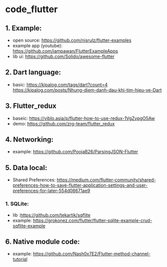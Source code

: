 # code_flutter

## 1. Example: 
- open source: https://github.com/nisrulz/flutter-examples
- example app (youtube): https://github.com/iampawan/FlutterExampleApps
- lib ui: https://github.com/Solido/awesome-flutter

## 

## 2. Dart language:
- basic: https://kipalog.com/tags/dart?count=4    https://kipalog.com/posts/Nhung-diem-danh-dau-khi-tim-hieu-ve-Dart

## 3. Flutter_redux
- baseic: https://viblo.asia/p/flutter-how-to-use-redux-1VgZvpgO5Aw
- demo: https://github.com/zrg-team/flutter_redux

## 4. Networking:
- example: https://github.com/PoojaB26/ParsingJSON-Flutter

## 5. Data local:
- Shared Preferences: https://medium.com/flutter-community/shared-preferences-how-to-save-flutter-application-settings-and-user-preferences-for-later-554d08671ae9
### 1. SQLite: 
- lib :https://github.com/tekartik/sqflite
- example: https://grokonez.com/flutter/flutter-sqlite-example-crud-sqflite-example

## 6. Native module code: 
- example: https://github.com/Nash0x7E2/Flutter-method-channel-tutorial
